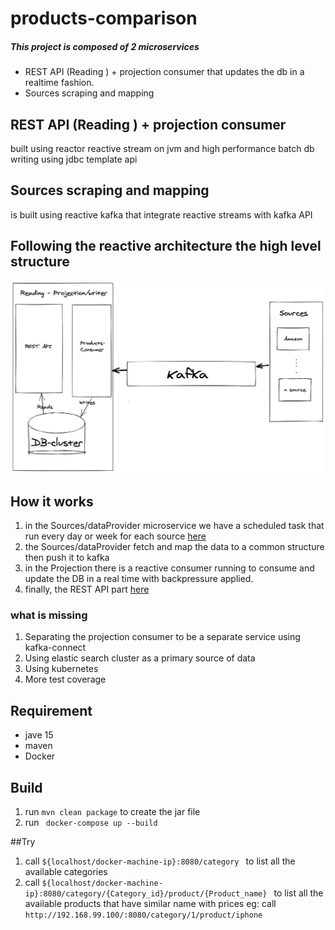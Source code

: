 # products-comparison

##### This project is composed of 2 microservices
   * REST API (Reading ) + projection consumer that updates the db in a realtime fashion.
   * Sources scraping and mapping 
   
## REST API (Reading ) + projection consumer ##
   built using reactor reactive stream on jvm  and high performance batch db writing using jdbc template api

## Sources scraping and mapping ##
 is built using reactive kafka that integrate reactive streams with kafka API  
   

## Following the reactive architecture the high level structure ##   
![Image of Yaktocat](digram.png)



## How it works ##
1. in the Sources/dataProvider microservice we have a scheduled task that run every day or week for each source [here](com.product.all/sources/src/main/java/com/task/sources/AppStartupRunner.java)
2. the Sources/dataProvider fetch and map the data to a common structure then push it to kafka
3. in the Projection there is a reactive consumer running to consume and update the DB in a real time with backpressure applied.
4. finally, the REST API part [here](#Try)





### what is missing ###
1. Separating the projection consumer to be a separate service using kafka-connect
2. Using elastic search cluster as a primary source of data
3. Using kubernetes  
4. More test coverage 
	   



## Requirement ##
* jave 15 
* maven 
* Docker
 
## Build ## 
 1. run `mvn clean package` to create the jar file
 2. run ` docker-compose up --build`

##Try
 
 1. call  `${localhost/docker-machine-ip}:8080/category ` to list all the available categories
 2. call  `${localhost/docker-machine-ip}:8080/category/{Category_id}/product/{Product_name} ` to list all the available products that have similar name with prices
 eg: call  `http://192.168.99.100/:8080/category/1/product/iphone `
 
 
 
  
   
    
    
        
     

